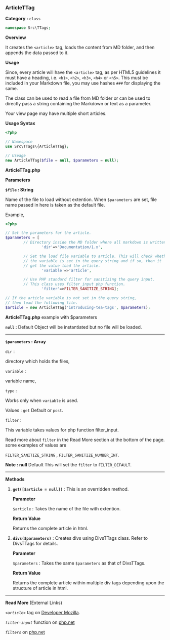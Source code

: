 <h3 class="display-4 mb-5">ArticleTTag</h3>


**Category :** `class`

```php
namespace Src\TTags;
```


**Overview**

It creates the `<article>` tag, loads the content from MD folder, and then appends the data passed to it.

**Usage**

Since, every article will have the `<article>` tag, as per HTML5 guidelines it must have a heading, i.e. `<h1>`, `<h2>`, `<h3>`, `<h4>` or `<h5>`. This must be included in your Markdown file, you may use hashes `###` for displaying the same.

The class can be used to read a file from MD folder or can be used to directly pass a string containing the Markdown or text as a parameter.

Your view page may have multiple short articles.

**Usage Syntax**

```php
<?php 

// Namespace
use Src\TTags\{ArticleTTag};

// Useage
new ArticleTTag($file = null, $parameters = null);

```
<p class = "ttag-code-caption text-muted"><b>ArticleTTag.php</b></p>


**Parameters**

**`$file` : String**
 
Name of the file to load without extention. When `$parameters` are set, file name passed in here is taken as the default file. 

Example,

```php
<?php

// Set the parameters for the article.
$parameters = [
		// Directory inside the MD folder where all markdown is written.
				'dir'=>'Documentation/1.x',

	 	// Set the load file variable to article. This will check whether
		// the variable is set in the query string and if so, then it 
		// get the value load the article.
				'variable'=>'article', 

		// Use PHP standard filter for sanitizing the query input.
		// This class uses filter_input php function.
				'filter'=>FILTER_SANITIZE_STRING];

// If the article variable is not set in the query string,
// then load the following file.
$article = new ArticleTTag('introducing-tea-tags', $parameters);

```
<p class = "ttag-code-caption text-muted"><b>ArticleTTag.php</b> example with $parameters</p>

**`null` :** <span class="badge badge-dark">Default</span> Object will be instantiated but no file will be loaded.

---

**`$parameters` : Array**

`dir` :

directory which holds the files,

`variable` :

variable name,

`type` :

Works only when `variable` is used. 

Values : `get` <span class="badge badge-dark">Default</span> or `post`.

`filter` :

This variable takes values for php function filter_input.

Read more about `filter` in the Read More section at the bottom of the page.
some examples of values are 

`FILTER_SANITIZE_STRING` , `FILTER_SANITIZE_NUMBER_INT`.

 **Note : null** <span class="badge badge-dark">Default</span> This will set the `filter` to `FILTER_DEFAULT`. 

---

**Methods**

1. **`get([$article = null])`** : This is an overridden method. 

	**Parameter**

	`$article` : Takes the name of the file with extention.

	**Return Value**

	Returns the complete article in html.


2. **`divs($parameters)`**	: Creates divs using DivsTTags class. Refer to DivsTTags for details.

	**Parameter**

	`$parameters` : Takes the same `$parameters` as that of DivsTTags.

	**Return Value**

	Returns the complete article within multiple div tags depending upon the structure of article in html.

---

**Read More** (External Links)

*`<article>`* tag on [Developer Mozilla](https://developer.mozilla.org/en-US/docs/Web/HTML/Element/article).

*`filter-input`* function on [php.net](https://www.php.net/manual/en/function.filter-input.php)

*`filters`* on [php.net](https://www.php.net/manual/en/filter.filters.php)	

